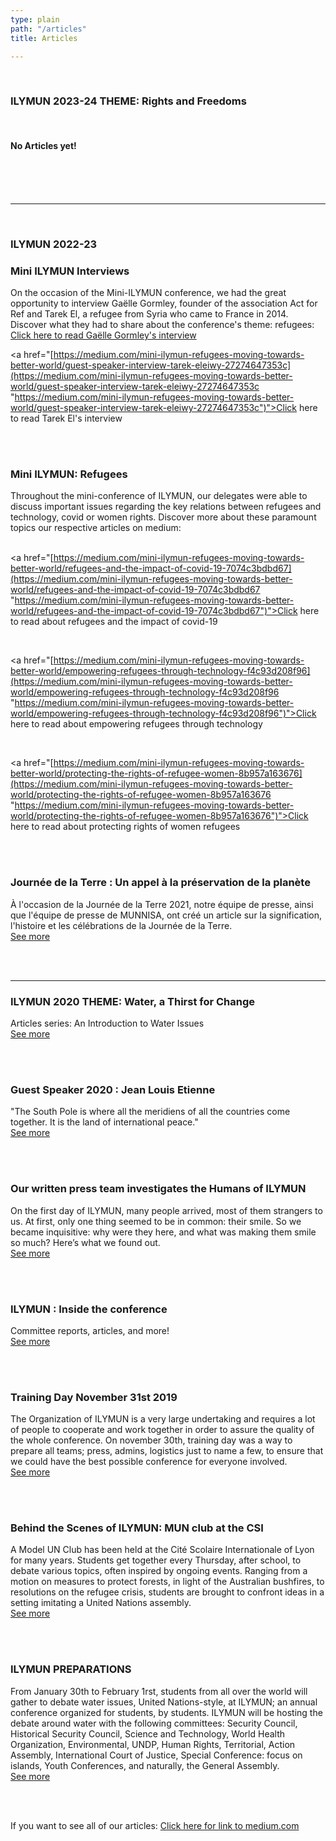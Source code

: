 ```yaml
---
type: plain
path: "/articles"
title: Articles

---
```

<title>ILYMUN</title>

<div class="row">

<br>
<h3>ILYMUN 2023-24 THEME: Rights and Freedoms</h3>

<br>
<h4>No Articles yet!</h4>
</br>

</br>

<br>
<hr>
</br>

<h3>ILYMUN 2022-23</h3>

<h3>Mini ILYMUN Interviews</h3>

<p>On the occasion of the Mini-ILYMUN conference, we had the great opportunity to interview Gaëlle Gormley, founder of the association Act for Ref and Tarek El, a refugee from Syria who came to France in 2014. Discover what they had to share about the conference's theme: refugees:<br/><a href="[https://medium.com/mini-ilymun-refugees-moving-towards-better-world/guest-speaker-interview-ga%C3%ABlle-gormley-df8ffbbcc418](https://medium.com/mini-ilymun-refugees-moving-towards-better-world/guest-speaker-interview-ga%C3%ABlle-gormley-df8ffbbcc418 "https://medium.com/mini-ilymun-refugees-moving-towards-better-world/guest-speaker-interview-ga%C3%ABlle-gormley-df8ffbbcc418")">Click here to read Gaëlle Gormley's interview</a><br/>

<a href="[https://medium.com/mini-ilymun-refugees-moving-towards-better-world/guest-speaker-interview-tarek-eleiwy-27274647353c](https://medium.com/mini-ilymun-refugees-moving-towards-better-world/guest-speaker-interview-tarek-eleiwy-27274647353c "https://medium.com/mini-ilymun-refugees-moving-towards-better-world/guest-speaker-interview-tarek-eleiwy-27274647353c")">Click here to read Tarek El's interview</a></p>

<br/><br/>

</div>

<div class="row">

<h3>Mini ILYMUN: Refugees</h3>

<p>Throughout the mini-conference of ILYMUN, our delegates were able to discuss important issues regarding the key relations between refugees and technology, covid or women rights. Discover more about these paramount topics our respective articles on medium:

<br/><a href="[https://medium.com/mini-ilymun-refugees-moving-towards-better-world/refugees-and-the-impact-of-covid-19-7074c3bdbd67](https://medium.com/mini-ilymun-refugees-moving-towards-better-world/refugees-and-the-impact-of-covid-19-7074c3bdbd67 "https://medium.com/mini-ilymun-refugees-moving-towards-better-world/refugees-and-the-impact-of-covid-19-7074c3bdbd67")">Click here to read about refugees and the impact of covid-19</a>

<br/>

<a href="[https://medium.com/mini-ilymun-refugees-moving-towards-better-world/empowering-refugees-through-technology-f4c93d208f96](https://medium.com/mini-ilymun-refugees-moving-towards-better-world/empowering-refugees-through-technology-f4c93d208f96 "https://medium.com/mini-ilymun-refugees-moving-towards-better-world/empowering-refugees-through-technology-f4c93d208f96")">Click here to read about empowering refugees through technology </a>

<br/>

<a href="[https://medium.com/mini-ilymun-refugees-moving-towards-better-world/protecting-the-rights-of-refugee-women-8b957a163676](https://medium.com/mini-ilymun-refugees-moving-towards-better-world/protecting-the-rights-of-refugee-women-8b957a163676 "https://medium.com/mini-ilymun-refugees-moving-towards-better-world/protecting-the-rights-of-refugee-women-8b957a163676")">Click here to read about protecting rights of women refugees</a></p>

<br/>

<br />

<div class="row">

<h3>Journée de la Terre : Un appel à la préservation de la planète</h3>

<p>À l'occasion de la Journée de la Terre 2021, notre équipe de presse, ainsi que l'équipe de presse de MUNNISA, ont créé un article sur la signification, l'histoire et les célébrations de la Journée de la Terre.<br/><a href="https://medium.com/@ilymun/earth-day-a-call-to-preserve-the-planet-b16d522cd3a2">See more</a></p>

<br/><br/>

</div>

<div class="row">

<hr>

<h3>ILYMUN 2020 THEME: Water, a Thirst for Change</h3>

<p>Articles series: An Introduction to Water Issues <br /><a href="https://medium.com/ilymun-2020-theme-water-a-thirst-for-change">See more</a></p>

<br /><br />

<h3>Guest Speaker 2020 : Jean Louis Etienne</h3>

<p>"The South Pole is where all the meridiens of all the countries come together. It is the land of international peace." <br /><a href="https://medium.com/ilymuns-guest-speakers/dr-jean-louis-etienne-777c7922e72">See more</a></p>

<br /><br />

<h3>Our written press team investigates the Humans of ILYMUN</h3>

<p>On the first day of ILYMUN, many people arrived, most of them strangers to us. At first, only one thing seemed to be in common: their smile. So we became inquisitive: why were they here, and what was making them smile so much? Here’s what we found out. <br /><a href="https://medium.com/ilymun-inside-the-conference/ilymun-attendees-experience-70059aceca39">See more</a></p>

<br /><br />

<h3>ILYMUN : Inside the conference</h3>

<p>Committee reports, articles, and more! <br /><a href="https://medium.com/ilymun-inside-the-conference">See more</a></p>

<br /><br />

<h3>Training Day November 31st 2019</h3>

<p>The Organization of ILYMUN is a very large undertaking and requires a lot of people to cooperate and work together in order to assure the quality of the whole conference. On november 30th, training day was a way to prepare all teams; press, admins, logistics just to name a few, to ensure that we could have the best possible conference for everyone involved. <br /><a href="https://medium.com/training-day-committees/training-day-november-31st-2019-4f5b98525e2">See more</a></p>

<br /><br />

<h3>Behind the Scenes of ILYMUN: MUN club at the CSI</h3>

<p>A Model UN Club has been held at the Cité Scolaire Internationale of Lyon for many years. Students get together every Thursday, after school, to debate various topics, often inspired by ongoing events. Ranging from a motion on measures to protect forests, in light of the Australian bushfires, to resolutions on the refugee crisis, students are brought to confront ideas in a setting imitating a United Nations assembly.<br /><a href="https://medium.com/getting-to-know-ilymun/behind-the-scenes-of-ilymun-mun-club-at-the-csi-f4d202c8248a">See more</a></p>

<br /><br />

<h3>ILYMUN PREPARATIONS</h3>

<p>From January 30th to February 1rst, students from all over the world will gather to debate water issues, United Nations-style, at ILYMUN; an annual conference organized for students, by students. ILYMUN will be hosting the debate around water with the following committees: Security Council, Historical Security Council, Science and Technology, World Health Organization, Environmental, UNDP, Human Rights, Territorial, Action Assembly, International Court of Justice, Special Conference: focus on islands, Youth Conferences, and naturally, the General Assembly.<br /><a href="https://medium.com/getting-to-know-ilymun/ilymun-preparations-5295de8c26cc">See more</a></p>

<br /><br />

<p> If you want to see all of our articles: <a href="https://medium.com/@ilymun">Click here for link to medium.com</a></p>

</div>
